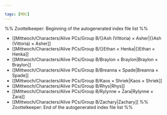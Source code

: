 ```yaml
---

tags: [MOC]
---
```

%% Zoottelkeeper: Beginning of the autogenerated index file list  %%
-  [[Mittwoch/Characters/Alive PCs/Group B/{}Ash (Vittoria) × Asher|{}Ash (Vittoria) × Asher]]
-  [[Mittwoch/Characters/Alive PCs/Group B/{}Ethan × Henka|{}Ethan × Henka]]
-  [[Mittwoch/Characters/Alive PCs/Group B/Braylon × Braylon|Braylon × Braylon]]
-  [[Mittwoch/Characters/Alive PCs/Group B/Breanna × Spade|Breanna × Spade]]
-  [[Mittwoch/Characters/Alive PCs/Group B/Kaos × Shriek|Kaos × Shriek]]
-  [[Mittwoch/Characters/Alive PCs/Group B/Rhys|Rhys]]
-  [[Mittwoch/Characters/Alive PCs/Group B/Rylynne × Zara|Rylynne × Zara]]
-  [[Mittwoch/Characters/Alive PCs/Group B/Zachary|Zachary]]
%% Zoottelkeeper: End of the autogenerated index file list  %%

